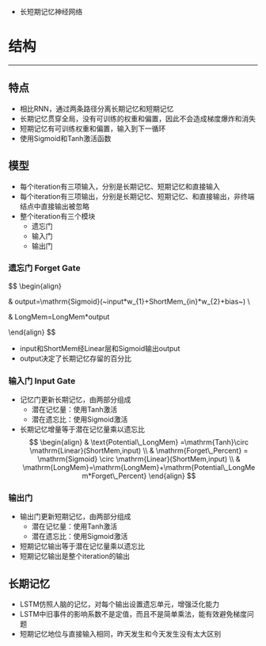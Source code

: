 
- 长短期记忆神经网络



# 结构
---
## 特点
- 相比RNN，通过两条路径分离长期记忆和短期记忆
- 长期记忆贯穿全局，没有可训练的权重和偏置，因此不会造成梯度爆炸和消失
- 短期记忆有可训练权重和偏置，输入到下一循环
- 使用Sigmoid和Tanh激活函数



## 模型
- 每个iteration有三项输入，分别是长期记忆、短期记忆和直接输入
- 每个iteration有三项输出，分别是长期记忆、短期记忆、和直接输出，非终端结点中直接输出被忽略
- 整个iteration有三个模块
	- 遗忘门
	- 输入门
	- 输出门

### 遗忘门 Forget Gate
$$
\begin{align}


 & output=\mathrm{Sigmoid}(~input*w_{1}+ShortMem_{in}*w_{2}+bias~) \\

 & LongMem=LongMem*output


\end{align}
$$
- input和ShortMem经Linear层和Sigmoid输出output
- output决定了长期记忆存留的百分比

### 输入门 Input Gate
- 记忆门更新长期记忆，由两部分组成
	- 潜在记忆量：使用Tanh激活
	- 潜在遗忘比：使用Sigmoid激活
- 长期记忆增量等于潜在记忆量乘以遗忘比
$$
\begin{align}
 & \text{Potential\_LongMem} =\mathrm{Tanh}\circ \mathrm{Linear}(ShortMem,input) \\
 & \mathrm{Forget\_Percent} = \mathrm{Sigmoid} \circ \mathrm{Linear}(ShortMem,input) \\
& \mathrm{LongMem}=\mathrm{LongMem}+\mathrm{Potential\_LongMem*Forget\_Percent}
\end{align}
$$

### 输出门
- 输出门更新短期记忆，由两部分组成
	- 潜在记忆量：使用Tanh激活
	- 潜在遗忘比：使用Sigmoid激活
- 短期记忆输出等于潜在记忆量乘以遗忘比
- 短期记忆输出是整个iteration的输出

## 长期记忆




- LSTM仿照人脑的记忆，对每个输出设置遗忘单元，增强泛化能力
- LSTM中旧事件的影响系数不是定值，而且不是简单乘法，能有效避免梯度问题
- 短期记忆地位与直接输入相同，昨天发生和今天发生没有太大区别
